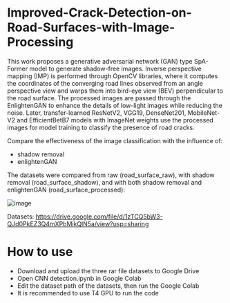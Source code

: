 # Improved-Crack-Detection-on-Road-Surfaces-with-Image-Processing
This work proposes a generative adversarial network (GAN) type SpA-Former model to generate shadow-free images. Inverse perspective mapping (IMP) is performed through OpenCV libraries, where it computes the coordinates of the converging road lines observed from an angle perspective view and warps them into bird-eye view (BEV) perpendicular to the road surface. The processed images are passed through the EnlightenGAN to enhance the details of low-light images while reducing the noise. Later, transfer-learned ResNetV2, VGG19, DenseNet201, MobileNet-V2 and EfficientBetB7 models with ImageNet weights use the processed images for model training to classify the presence of road cracks.

Compare the effectiveness of the image classification with the influence of:
* shadow removal
* enlightenGAN

The datasets were compared from raw (road_surface_raw), with shadow removal (road_surface_shadow), and with both shadow removal and enlightenGAN (road_surface_processed):

![image](https://github.com/wzhau998/Improved-Crack-Detection-on-Road-Surfaces-with-Image-Processing/assets/137457605/856274da-687d-49fe-9906-a34c02856262)

Datasets: https://drive.google.com/file/d/1zTCQ5bW3-QJd0PkEZ3Q4mXPbMikQlN5a/view?usp=sharing

# How to use
* Download and upload the three rar file datasets to Google Drive
* Open CNN detection.ipynb in Google Colab
* Edit the dataset path of the datasets, then run the Google Colab
* It is recommended to use T4 GPU to run the code
